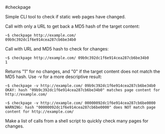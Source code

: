 #checkpage

Simple CLI tool to check if static web pages have changed.

Call with only a URL to get back a MD5 hash of the target content:

    ~$ checkpage http://example.com/
    09b9c392dc1f6e914cea287cb6be34b0
    
Call with URL and MD5 hash to check for changes:

    ~$ checkpage http://example.com/ 09b9c392dc1f6e914cea287cb6be34b0
    1

Returns "1" for no changes, and "0" if the target content does not match 
the MD5 hash. Use -v for a more descriptive result:

    ~$ checkpage -v http://example.com/ 09b9c392dc1f6e914cea287cb6be34b0
    OKAY: hash "09b9c392dc1f6e914cea287cb6be34b0" matches page content for http://example.com/

    ~$ checkpage -v http://example.com/ 00000092dc1f6e914cea287cb6be0000
    WARNING: hash "00000092dc1f6e914cea287cb6be0000" does NOT match page content for http://example.com/

Make a list of calls from a shell script to quickly check many pages 
for changes.
